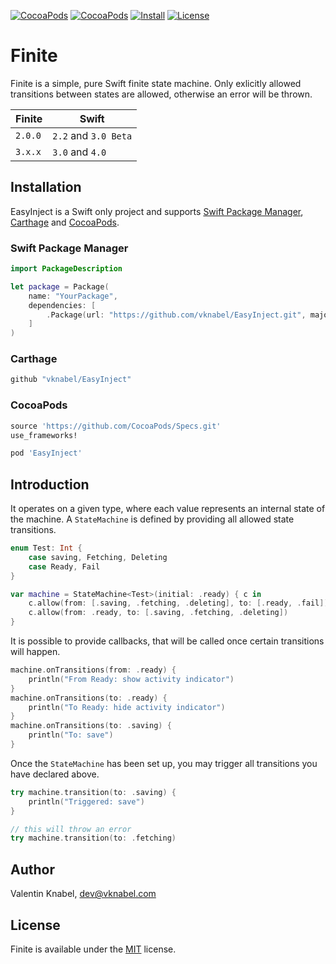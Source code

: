 [![CocoaPods](https://img.shields.io/cocoapods/v/Finite.svg?maxAge=2592000?style=flat-square)]()
[![CocoaPods](https://img.shields.io/cocoapods/p/Finite.svg?maxAge=2592000?style=flat-square)]()
[![Install](https://img.shields.io/badge/install-SwiftPM%20%7C%20Carthage%20%7C%20Cocoapods-lightgrey.svg?style=flat-square)]()
[![License](https://img.shields.io/cocoapods/l/Finite.svg?maxAge=2592000?style=flat-square)]()

# Finite

Finite is a simple, pure Swift finite state machine. Only exlicitly allowed transitions between states are allowed, otherwise an error will be thrown.

| **Finite** | **Swift**            |
|------------|----------------------|
| `2.0.0`    | `2.2` and `3.0 Beta` |
| `3.x.x`    | `3.0` and `4.0`      |

## Installation

EasyInject is a Swift only project and supports [Swift Package Manager](https://github.com/apple/swift-package-manager), [Carthage](https://github.com/Carthage/Carthage) and [CocoaPods](https://github.com/CocoaPods/CocoaPods).

### Swift Package Manager

```swift
import PackageDescription

let package = Package(
    name: "YourPackage",
    dependencies: [
        .Package(url: "https://github.com/vknabel/EasyInject.git", majorVersion: 3)
    ]
)
```

### Carthage

```ruby
github "vknabel/EasyInject"
```

### CocoaPods

```ruby
source 'https://github.com/CocoaPods/Specs.git'
use_frameworks!

pod 'EasyInject'
```

## Introduction

It operates on a given type, where each value represents an internal state of the machine. A `StateMachine` is defined by providing all allowed state transitions.

```swift
enum Test: Int {
    case saving, Fetching, Deleting
    case Ready, Fail
}

var machine = StateMachine<Test>(initial: .ready) { c in
    c.allow(from: [.saving, .fetching, .deleting], to: [.ready, .fail])
    c.allow(from: .ready, to: [.saving, .fetching, .deleting])
}
```

It is possible to provide callbacks, that will be called once certain transitions will happen.

```swift
machine.onTransitions(from: .ready) {
    println("From Ready: show activity indicator")
}
machine.onTransitions(to: .ready) {
    println("To Ready: hide activity indicator")
}
machine.onTransitions(to: .saving) {
    println("To: save")
}
```

Once the `StateMachine` has been set up, you may trigger all transitions you have declared above.

```swift
try machine.transition(to: .saving) {
    println("Triggered: save")
}

// this will throw an error
try machine.transition(to: .fetching)
```

## Author

Valentin Knabel, dev@vknabel.com

## License

Finite is available under the [MIT](./LICENSE) license.
